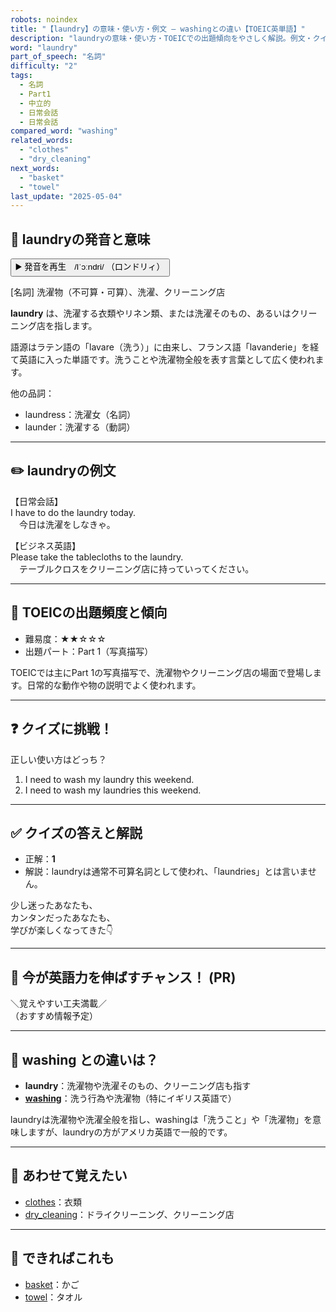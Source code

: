 ```yaml
---
robots: noindex
title: "【laundry】の意味・使い方・例文 ― washingとの違い【TOEIC英単語】"
description: "laundryの意味・使い方・TOEICでの出題傾向をやさしく解説。例文・クイズ付きでwashingとの違いもわかりやすく学べます。"
word: "laundry"
part_of_speech: "名詞"
difficulty: "2"
tags:
  - 名詞
  - Part1
  - 中立的
  - 日常会話
  - 日常会話
compared_word: "washing"
related_words:
  - "clothes"
  - "dry_cleaning"
next_words:
  - "basket"
  - "towel"
last_update: "2025-05-04"
---
```


## 🔰 laundryの発音と意味

<button class="play-audio" onclick="playTTS('laundry')">
  <span class="play-audio-main">
    ▶️ 発音を再生　/lˈɔːndri/
  </span>
  <span class="play-audio-sub">
    （ロンドリィ）
  </span>
</button>

[名詞] 洗濯物（不可算・可算）、洗濯、クリーニング店

**laundry** は、洗濯する衣類やリネン類、または洗濯そのもの、あるいはクリーニング店を指します。

語源はラテン語の「lavare（洗う）」に由来し、フランス語「lavanderie」を経て英語に入った単語です。洗うことや洗濯物全般を表す言葉として広く使われます。

他の品詞：  
- laundress：洗濯女（名詞）
- launder：洗濯する（動詞）

---

## ✏️ laundryの例文

【日常会話】  
I have to do the laundry today.  
　今日は洗濯をしなきゃ。

【ビジネス英語】  
Please take the tablecloths to the laundry.  
　テーブルクロスをクリーニング店に持っていってください。

---

## 🎯 TOEICの出題頻度と傾向

- 難易度：★★☆☆☆
- 出題パート：Part 1（写真描写）

TOEICでは主にPart 1の写真描写で、洗濯物やクリーニング店の場面で登場します。日常的な動作や物の説明でよく使われます。

---

## ❓ クイズに挑戦！

正しい使い方はどっち？

1. I need to wash my laundry this weekend.  
2. I need to wash my laundries this weekend.

---

## ✅ クイズの答えと解説

- 正解：**1**
- 解説：laundryは通常不可算名詞として使われ、「laundries」とは言いません。

少し迷ったあなたも、  
カンタンだったあなたも、  
学びが楽しくなってきた👇️

---

## 🚀 今が英語力を伸ばすチャンス！ (PR)

<div class="info-center">
＼覚えやすい工夫満載／<br>  
（おすすめ情報予定）
</div>

---

## 🤔  washing との違いは？

- **laundry**：洗濯物や洗濯そのもの、クリーニング店も指す
- **[washing](/washing)**：洗う行為や洗濯物（特にイギリス英語で）

laundryは洗濯物や洗濯全般を指し、washingは「洗うこと」や「洗濯物」を意味しますが、laundryの方がアメリカ英語で一般的です。

---

## 🧩 あわせて覚えたい

- [clothes](/clothes)：衣類
- [dry_cleaning](/dry_cleaning)：ドライクリーニング、クリーニング店

---

## 📖 できればこれも

- [basket](/basket)：かご
- [towel](/towel)：タオル

<!-- cvid: aid43_bid29 -->
